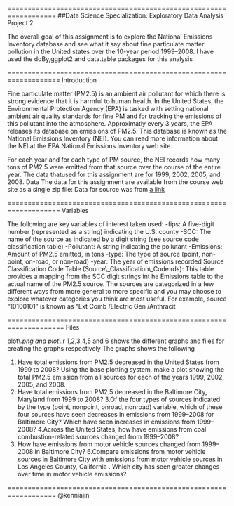 ==================================================================
##Data Science Specialization: Exploratory Data Analysis Project 2

The overall goal of this assignment is to explore the National Emissions Inventory database and see what it say about fine particulate matter pollution in the United states over the 10-year period 1999–2008. I have used the doBy,ggplot2 and data.table packages for this analysis

===================================================================
Introduction

Fine particulate matter (PM2.5) is an ambient air pollutant for which there is strong evidence that it is harmful to human health. In the United States, the Environmental Protection Agency (EPA) is tasked with setting national ambient air quality standards for fine PM and for tracking the emissions of this pollutant into the atmosphere. Approximatly every 3 years, the EPA releases its database on emissions of PM2.5. This database is known as the National Emissions Inventory (NEI). You can read more information about the NEI at the EPA National Emissions Inventory web site.

For each year and for each type of PM source, the NEI records how many tons of PM2.5 were emitted from that source over the course of the entire year. The data thatused for this assignment are for 1999, 2002, 2005, and 2008.
Data
The data for this assignment are available from the course web site as a single zip file:
Data for source was from [a link](https://d396qusza40orc.cloudfront.net/exdata%2Fdata%2FNEI_data.zip)

===================================================================
Variables

The following are key variables of interest  taken used:
-fips: A five-digit number (represented as a string) indicating the U.S. county
-SCC: The name of the source as indicated by a digit string (see source code classification table)
-Pollutant: A string indicating the pollutant
-Emissions: Amount of PM2.5 emitted, in tons
-type: The type of source (point, non-point, on-road, or non-road)
-year: The year of emissions recorded
Source Classification Code Table (Source\\_Classification\\_Code.rds): This table provides a mapping from the SCC digit strings int he Emissions table to the actual name of the PM2.5 source. The sources are categorized in a few different ways from more general to more specific and you may choose to explore whatever categories you think are most useful. For example, source “10100101” is known as “Ext Comb /Electric Gen /Anthracit

====================================================================
Files 

plot\\*.png and plot\\*.r 1,2,3,4,5 and 6 shows the different graphs and files for creating the graphs respectively
The graphs shows the following
1. Have total emissions from PM2.5 decreased in the United States from 1999 to 2008? Using the base plotting system, make a plot showing the total PM2.5 emission from all sources for each of the years 1999, 2002, 2005, and 2008.
2. Have total emissions from PM2.5 decreased in the Baltimore City, Maryland  from 1999 to 2008? 
3.Of the four types of sources indicated by the type (point, nonpoint, onroad, nonroad) variable, which of these four sources have seen decreases in emissions from 1999–2008 for Baltimore City? Which have seen increases in emissions from 1999–2008? 
4.Across the United States, how have emissions from coal combustion-related sources changed from 1999–2008?
5. How have emissions from motor vehicle sources changed from 1999–2008 in Baltimore City?
6.Compare emissions from motor vehicle sources in Baltimore City with emissions from motor vehicle sources in Los Angeles County, California . Which city has seen greater changes over time in motor vehicle emissions?

==================================================================
@kenniajin

